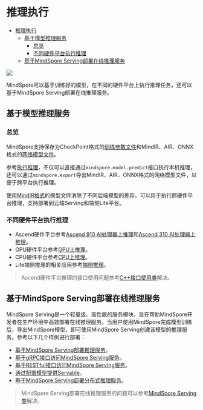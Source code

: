 # 推理执行

<!-- TOC -->

- [推理执行](#推理执行)
    - [基于模型推理服务](#基于模型推理服务)
        - [总览](#总览)
        - [不同硬件平台执行推理](#不同硬件平台执行推理)
    - [基于MindSpore Serving部署在线推理服务](#基于mindspore-serving部署在线推理服务)

<!-- /TOC -->

<a href="https://gitee.com/mindspore/docs/blob/r1.3/docs/mindspore/migration_guide/source_zh_cn/inference.md" target="_blank"><img src="https://gitee.com/mindspore/docs/raw/master/resource/_static/logo_source.png"></a>

MindSpore可以基于训练好的模型，在不同的硬件平台上执行推理任务，还可以基于MindSpore Serving部署在线推理服务。

## 基于模型推理服务

### 总览

MindSpore支持保存为CheckPoint格式的[训练参数文件](https://www.mindspore.cn/tutorial/inference/zh-CN/master/multi_platform_inference.html#id2)和MindIR、AIR、ONNX格式的[网络模型文件](https://www.mindspore.cn/tutorial/inference/zh-CN/master/multi_platform_inference.html#id2)。

参考[执行推理](https://www.mindspore.cn/tutorial/inference/zh-CN/master/multi_platform_inference.html#id3)，不仅可以直接通过`mindspore.model.predict`接口执行本机推理，还可以通过`mindspore.export`导出MindIR、AIR、ONNX格式的网络模型文件，以便于跨平台执行推理。

使用[MindIR格式](https://www.mindspore.cn/tutorial/inference/zh-CN/master/multi_platform_inference.html#id3)的模型文件消除了不同后端模型的差异，可以用于执行跨硬件平台推理，支持部署到云端Serving和端侧Lite平台。

### 不同硬件平台执行推理

- Ascend硬件平台参考[Ascend 910 AI处理器上推理](https://www.mindspore.cn/tutorial/inference/zh-CN/master/multi_platform_inference_ascend_910.html)和[Ascend 310 AI处理器上推理](https://www.mindspore.cn/tutorial/inference/zh-CN/master/multi_platform_inference_ascend_310.html)。
- GPU硬件平台参考[GPU上推理](https://www.mindspore.cn/tutorial/inference/zh-CN/master/multi_platform_inference_gpu.html)。
- CPU硬件平台参考[CPU上推理](https://www.mindspore.cn/tutorial/inference/zh-CN/master/multi_platform_inference_cpu.html)。
- Lite端侧推理的相关应用参考[端侧推理](https://www.mindspore.cn/tutorial/lite/zh-CN/master/index.html)。

> Ascend硬件平台推理的接口使用问题参考[C++接口使用类](https://www.mindspore.cn/doc/faq/zh-CN/master/inference.html#c)解决。

## 基于MindSpore Serving部署在线推理服务

MindSpore Serving是一个轻量级、高性能的服务模块，旨在帮助MindSpore开发者在生产环境中高效部署在线推理服务。当用户使用MindSpore完成模型训练后，导出MindSpore模型，即可使用MindSpore Serving创建该模型的推理服务。参考以下几个样例进行部署：

- [基于MindSpore Serving部署推理服务](https://www.mindspore.cn/tutorial/inference/zh-CN/master/serving_example.html)。
- [基于gRPC接口访问MindSpore Serving服务](https://www.mindspore.cn/tutorial/inference/zh-CN/master/serving_grpc.html)。
- [基于RESTful接口访问MindSpore Serving服务](https://www.mindspore.cn/tutorial/inference/zh-CN/master/serving_restful.html)。
- [通过配置模型提供Servable](https://www.mindspore.cn/tutorial/inference/zh-CN/master/serving_model.html)。
- [基于MindSpore Serving部署分布式推理服务](https://www.mindspore.cn/tutorial/inference/zh-CN/master/serving_distributed_example.html)。

> MindSpore Serving部署在线推理服务的问题可以参考[MindSpore Serving类](https://www.mindspore.cn/doc/faq/zh-CN/master/inference.html#mindspore-serving)解决。

